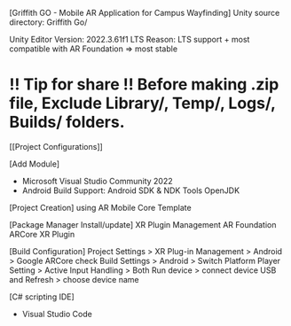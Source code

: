 [Griffith GO - Mobile AR Application for Campus Wayfinding]
Unity source directory: Griffith Go/

Unity Editor Version: 2022.3.61f1 LTS
Reason: LTS support + most compatible with AR Foundation => most stable

!! Tip for share !!
Before making .zip file, Exclude Library/, Temp/, Logs/, Builds/ folders. 
=========================
[[Project Configurations]]

[Add Module]
- Microsoft Visual Studio Community 2022
- Android Build Support:
	Android SDK & NDK Tools
	OpenJDK

[Project Creation]
using AR Mobile Core Template

[Package Manager Install/update]
XR Plugin Management 
AR Foundation 
ARCore XR Plugin

[Build Configuration]
Project Settings > XR Plug-in Management > Android > Google ARCore check
Build Settings > Android > Switch Platform
Player Setting > Active Input Handling > Both
Run device > connect device USB and Refresh > choose device name

[C# scripting IDE]
- Visual Studio Code